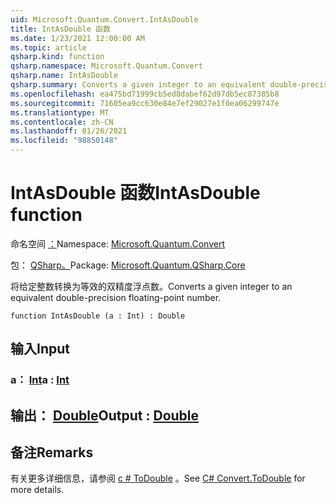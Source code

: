 ```yaml
---
uid: Microsoft.Quantum.Convert.IntAsDouble
title: IntAsDouble 函数
ms.date: 1/23/2021 12:00:00 AM
ms.topic: article
qsharp.kind: function
qsharp.namespace: Microsoft.Quantum.Convert
qsharp.name: IntAsDouble
qsharp.summary: Converts a given integer to an equivalent double-precision floating-point number.
ms.openlocfilehash: ea475bd71999cb5ed8dabef62d97db5ec87385b8
ms.sourcegitcommit: 71605ea9cc630e84e7ef29027e1f0ea06299747e
ms.translationtype: MT
ms.contentlocale: zh-CN
ms.lasthandoff: 01/26/2021
ms.locfileid: "98850148"
---
```

# <a name="intasdouble-function"></a><span data-ttu-id="017be-102">IntAsDouble 函数</span><span class="sxs-lookup"><span data-stu-id="017be-102">IntAsDouble function</span></span>

<span data-ttu-id="017be-103">命名空间 [：](xref:Microsoft.Quantum.Convert)</span><span class="sxs-lookup"><span data-stu-id="017be-103">Namespace: [Microsoft.Quantum.Convert](xref:Microsoft.Quantum.Convert)</span></span>

<span data-ttu-id="017be-104">包： [QSharp。](https://nuget.org/packages/Microsoft.Quantum.QSharp.Core)</span><span class="sxs-lookup"><span data-stu-id="017be-104">Package: [Microsoft.Quantum.QSharp.Core](https://nuget.org/packages/Microsoft.Quantum.QSharp.Core)</span></span>


<span data-ttu-id="017be-105">将给定整数转换为等效的双精度浮点数。</span><span class="sxs-lookup"><span data-stu-id="017be-105">Converts a given integer to an equivalent double-precision floating-point number.</span></span>

```qsharp
function IntAsDouble (a : Int) : Double
```


## <a name="input"></a><span data-ttu-id="017be-106">输入</span><span class="sxs-lookup"><span data-stu-id="017be-106">Input</span></span>

### <a name="a--int"></a><span data-ttu-id="017be-107">a： [Int](xref:microsoft.quantum.lang-ref.int)</span><span class="sxs-lookup"><span data-stu-id="017be-107">a : [Int](xref:microsoft.quantum.lang-ref.int)</span></span>





## <a name="output--double"></a><span data-ttu-id="017be-108">输出： [Double](xref:microsoft.quantum.lang-ref.double)</span><span class="sxs-lookup"><span data-stu-id="017be-108">Output : [Double](xref:microsoft.quantum.lang-ref.double)</span></span>



## <a name="remarks"></a><span data-ttu-id="017be-109">备注</span><span class="sxs-lookup"><span data-stu-id="017be-109">Remarks</span></span>

<span data-ttu-id="017be-110">有关更多详细信息，请参阅 [c # ToDouble](https://docs.microsoft.com/dotnet/api/system.convert.todouble?view=netframework-4.7.1#System_Convert_ToDouble_System_Int64_) 。</span><span class="sxs-lookup"><span data-stu-id="017be-110">See [C# Convert.ToDouble](https://docs.microsoft.com/dotnet/api/system.convert.todouble?view=netframework-4.7.1#System_Convert_ToDouble_System_Int64_) for more details.</span></span>